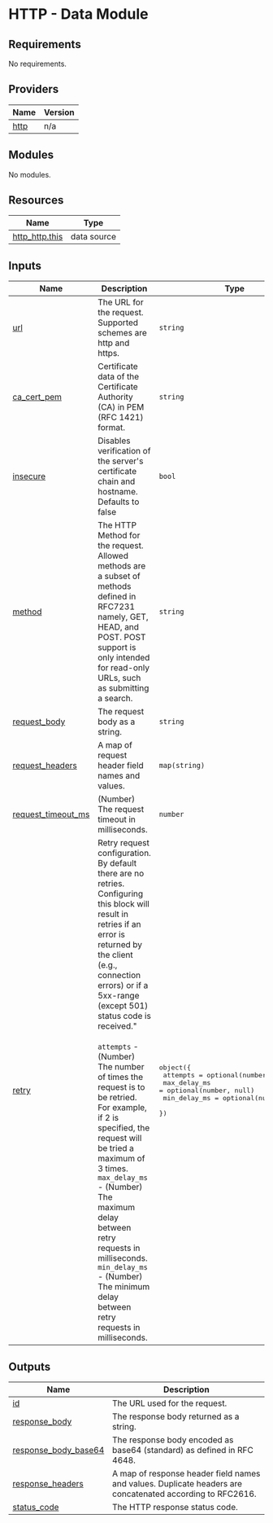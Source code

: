 # HTTP - Data Module

<!-- BEGINNING OF PRE-COMMIT-OPENTOFU DOCS HOOK -->
## Requirements

No requirements.

## Providers

| Name | Version |
|------|---------|
| <a name="provider_http"></a> [http](#provider\_http) | n/a |

## Modules

No modules.

## Resources

| Name | Type |
|------|------|
| [http_http.this](https://registry.terraform.io/providers/hashicorp/http/latest/docs/data-sources/http) | data source |

## Inputs

| Name | Description | Type | Default | Required |
|------|-------------|------|---------|:--------:|
| <a name="input_url"></a> [url](#input\_url) | The URL for the request. Supported schemes are http and https. | `string` | n/a | yes |
| <a name="input_ca_cert_pem"></a> [ca\_cert\_pem](#input\_ca\_cert\_pem) | Certificate data of the Certificate Authority (CA) in PEM (RFC 1421) format. | `string` | `null` | no |
| <a name="input_insecure"></a> [insecure](#input\_insecure) | Disables verification of the server's certificate chain and hostname. Defaults to false | `bool` | `false` | no |
| <a name="input_method"></a> [method](#input\_method) | The HTTP Method for the request. Allowed methods are a subset of methods defined in RFC7231 namely, GET, HEAD, and POST. POST support is only intended for read-only URLs, such as submitting a search. | `string` | `null` | no |
| <a name="input_request_body"></a> [request\_body](#input\_request\_body) | The request body as a string. | `string` | `null` | no |
| <a name="input_request_headers"></a> [request\_headers](#input\_request\_headers) | A map of request header field names and values. | `map(string)` | `{}` | no |
| <a name="input_request_timeout_ms"></a> [request\_timeout\_ms](#input\_request\_timeout\_ms) | (Number) The request timeout in milliseconds. | `number` | `null` | no |
| <a name="input_retry"></a> [retry](#input\_retry) | Retry request configuration. By default there are no retries. Configuring this block will result in retries if an error is returned by the client (e.g., connection errors) or if a 5xx-range (except 501) status code is received."<br><br>`attempts` - (Number) The number of times the request is to be retried. For example, if 2 is specified, the request will be tried a maximum of 3 times.<br>`max_delay_ms` - (Number) The maximum delay between retry requests in milliseconds.<br>`min_delay_ms` - (Number) The minimum delay between retry requests in milliseconds. | <pre>object({<br>    attempts     = optional(number, null)<br>    max_delay_ms = optional(number, null)<br>    min_delay_ms = optional(number, null)<br>  })</pre> | `{}` | no |

## Outputs

| Name | Description |
|------|-------------|
| <a name="output_id"></a> [id](#output\_id) | The URL used for the request. |
| <a name="output_response_body"></a> [response\_body](#output\_response\_body) | The response body returned as a string. |
| <a name="output_response_body_base64"></a> [response\_body\_base64](#output\_response\_body\_base64) | The response body encoded as base64 (standard) as defined in RFC 4648. |
| <a name="output_response_headers"></a> [response\_headers](#output\_response\_headers) | A map of response header field names and values. Duplicate headers are concatenated according to RFC2616. |
| <a name="output_status_code"></a> [status\_code](#output\_status\_code) | The HTTP response status code. |
<!-- END OF PRE-COMMIT-OPENTOFU DOCS HOOK -->
